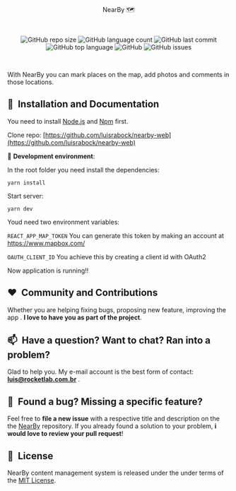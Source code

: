   

<br/>
<p align="center">
    NearBy 🗺️
</p>

<br/>
<p align="center">
<img alt="GitHub repo size" src="https://img.shields.io/github/repo-size/luisrabock/nearby-web">
<img alt="GitHub language count" src="https://img.shields.io/github/languages/count/luisrabock/nearby-web?style=flat-square">
<img alt="GitHub last commit" src="https://img.shields.io/github/last-commit/luisrabock/nearby-web?color=blue">
 <img alt="GitHub top language" src="https://img.shields.io/github/languages/top/luisrabock/nearby-web?style=flat-square">
 <img alt="GitHub" src="https://img.shields.io/github/license/luisrabock/nearby-web?color=blue&style=flat-square">
<img alt="GitHub issues" src="https://img.shields.io/github/issues-raw/luisrabock/nearby-web?color=red&style=flat-square">
</p>
<br/>



  
 
  
With NearBy you can mark places on the map, add photos and comments in those locations.


## 🚀&nbsp; Installation and Documentation

You need to install  [Node.js](https://nodejs.org/en/download/)  and  [Npm]([https://www.npmjs.com/](https://www.npmjs.com/))  first.

Clone repo: [https://github.com/luisrabock/nearby-web](https://github.com/luisrabock/nearby-web)

🧪 **Development environment**:

In the root folder you need install the dependencies:

```yarn install```

Start server:

```yarn dev```

Youd need   two environment variables:

```REACT_APP_MAP_TOKEN```      You can generate this token by making an account at https://www.mapbox.com/ 

```OAUTH_CLIENT_ID```   You achieve this by creating a client id with OAuth2


Now application is running!!

## ❤️&nbsp; Community and Contributions

Whether you are helping fixing bugs, proposing new feature, improving the app . **I love to have you as part of the project**.


## 📫&nbsp; Have a question? Want to chat? Ran into a problem?

  
Glad to help you. My e-mail account is the best form of contact: **luis@rocketlab.com.br** .


## 🤝&nbsp; Found a bug? Missing a specific feature?

Feel free to **file a new issue** with a respective title and description on the the [NearBy](https://github.com/luisrabock/nearby-web/issues) repository. If you already found a solution to your problem, **i would love to review your pull request**!

## 📘&nbsp; License
NearBy content management system is released under the under terms of the [MIT License](LICENSE).
